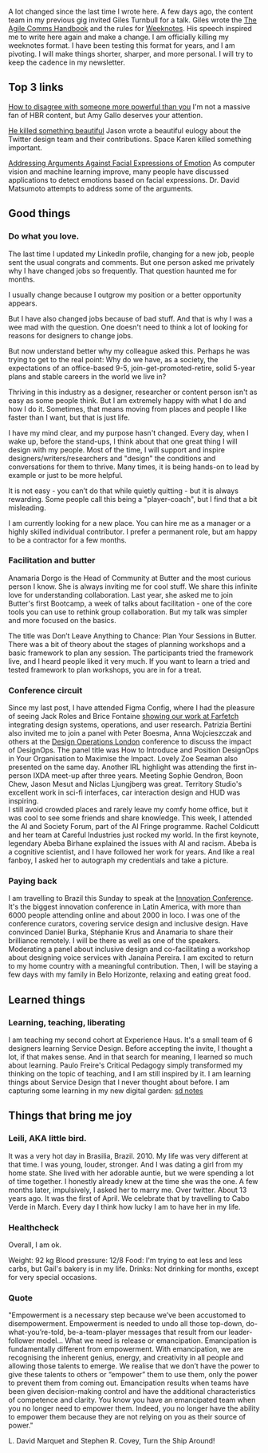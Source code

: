 A lot changed since the last time I wrote here. A few days ago, the content team in my previous gig invited Giles Turnbull for a talk. Giles wrote the [The Agile Comms Handbook](https://defradigital.blog.gov.uk/a-guide-to-agile-communication/) and the rules for [Weeknotes](https://gilest.org/weeknotes-rules.html). His speech inspired me to write here again and make a change. I am officially killing my weeknotes format. I have been testing this format for years, and I am pivoting. I will make things shorter, sharper, and more personal. I will try to keep the cadence in my newsletter. 

## Top 3 links

[How to disagree with someone more powerful than you](https://hbr.org/2016/03/how-to-disagree-with-someone-more-powerful-than-you?utm_medium=social&utm_campaign=hbr&utm_source=facebook&tpcc=orgsocial_edit&fbclid=IwAR3gJugpn8ConDxq_MNY8YJyKmfOC1kxCS-biRqZCQqv854pdnet4ODSfU0_aem_Abhm3JSD7zKZLsNiatgW5n2agq0mF_h_Yfr4__jzJKXFV_Qnjby2urCfqyg7PvZbjXY)
I'm not a massive fan of HBR content, but Amy Gallo deserves your attention. 

[He killed something beautiful](https://www.fromjason.xyz/notebook/he-killed-something-beautiful/#ps-aia) 
Jason wrote a beautiful eulogy about the Twitter design team and their contributions. Space Karen killed something important.

[Addressing Arguments Against Facial Expressions of Emotion](https://www.humintell.com/2020/05/addressing-arguments-against-facial-expressions-of-emotion/)
As computer vision and machine learning improve, many people have discussed applications to detect emotions based on facial expressions. Dr. David Matsumoto attempts to address some of the arguments.  
## Good things

### Do what you love.

The last time I updated my LinkedIn profile, changing for a new job, people sent the usual congrats and comments. But one person asked me privately why I have changed jobs so frequently. That question haunted me for months. 

I usually change because I outgrow my position or a better opportunity appears. 

But I have also changed jobs because of bad stuff. And that is why I was a wee mad with the question. One doesn't need to think a lot of looking for reasons for designers to change jobs. 

But now understand better why my colleague asked this. Perhaps he was trying to get to the real point: Why do we have, as a society, the expectations of an office-based 9-5, join-get-promoted-retire, solid 5-year plans and stable careers in the world we live in? 

Thriving in this industry as a designer, researcher or content person isn't as easy as some people think. But I am extremely happy with what I do and how I do it. Sometimes, that means moving from places and people I like faster than I want, but that is just life.     
 
I have my mind clear, and my purpose hasn't changed. Every day, when I wake up, before the stand-ups, I think about that one great thing I will design with my people. 
Most of the time, I will support and inspire designers/writers/researchers and "design" the conditions and conversations for them to thrive. Many times, it is being hands-on to lead by example or just to be more helpful. 

It is not easy - you can’t do that while quietly quitting - but it is always rewarding. Some people call this being a "player-coach", but I find that a bit misleading. 

I am currently looking for a new place. You can hire me as a manager or a highly skilled individual contributor. I prefer a permanent role, but am happy to be a contractor for a few months. 

### Facilitation and butter

Anamaria Dorgo is the Head of Community at Butter and the most curious person I know. She is always inviting me for cool stuff. We share this infinite love for understanding collaboration. Last year, she asked me to join Butter's first Bootcamp, a week of talks about facilitation - one of the core tools you can use to rethink group collaboration. But my talk was simpler and more focused on the basics. 

The title was Don’t Leave Anything to Chance: Plan Your Sessions in Butter. There was a bit of theory about the stages of planning workshops and a basic framework to plan any session. The participants tried the framework live, and I heard people liked it very much. If you want to learn a tried and tested framework to plan workshops, you are in for a treat.

### Conference circuit

Since my last post, I have attended Figma Config, where I had the pleasure of seeing Jack Roles and Brice Fontaine [showing our work at Farfetch](https://www.youtube.com/watch?v=QaocNHzy6lk) integrating design systems, operations, and user research.
Patrizia Bertini also invited me to join a panel with Peter Boesma, Anna Wojcieszczak and others at the [Design Operations London](https://www.henrystewartconferences.com/events/design-operations-london-2023) conference to discuss the impact of DesignOps. The panel title was How to Introduce and Position DesignOps in Your Organisation to Maximise the Impact. Lovely Zoe Seaman also presented on the same day. Another IRL highlight was attending the first in-person IXDA meet-up after three years. Meeting Sophie Gendron, Boon Chew, Jason Mesut and Niclas Ljungjberg was great. Territory Studio's excellent work in sci-fi interfaces, car interaction design and HUD was inspiring.     
I still avoid crowded places and rarely leave my comfy home office, but it was cool to see some friends and share knowledge. 
This week, I attended the AI and Society Forum, part of the AI Fringe programme. Rachel Coldicutt and her team at Careful Industries just rocked my world. In the first keynote, legendary Abeba Birhane explained the issues with AI and racism. Abeba is a cognitive scientist, and I have followed her work for years. And like a real fanboy, I asked her to autograph my credentials and take a picture.


### Paying back

I am travelling to Brazil this Sunday to speak at the [Innovation Conference](https://semanadeinovacao.enap.gov.br/index.php/en/). It's the biggest innovation conference in Latin America, with more than 6000 people attending online and about 2000 in loco. I was one of the conference curators, covering service design and inclusive design. Have convinced Daniel Burka, Stéphanie Krus and Anamaria to share their brilliance remotely. 
I will be there as well as one of the speakers. Moderating a panel about inclusive design and co-facilitating a workshop about designing voice services with Janaína Pereira. I am excited to return to my home country with a meaningful contribution.  Then, I will be staying a few days with my family in Belo Horizonte, relaxing and eating great food. 

## Learned things
### Learning, teaching, liberating

I am teaching my second cohort at Experience Haus. It's a small team of 6 designers learning Service Design. Before accepting the invite, I thought a lot, if that makes sense. And in that search for meaning, I learned so much about learning. Paulo Freire's Critical Pedagogy simply transformed my thinking on the topic of teaching, and I am still inspired by it. I am learning things about Service Design that I never thought about before. I am capturing some learning in my new digital garden: [sd notes](https://sdnotes.danielsouza.org)

## Things that bring me joy

### Leili, AKA little bird. 
It was a very hot day in Brasilia, Brazil. 2010. My life was very different at that time. I was young, louder, stronger. And I was dating a girl from my home state. She lived with her adorable auntie, but we were spending a lot of time together. I honestly already knew at the time she was the one. A few months later, impulsively, I asked her to marry me. Over twitter. About 13 years ago. It was the first of April. We celebrate that by travelling to Cabo Verde in March. Every day I think how lucky I am to have her in my life. 

### Healthcheck

Overall, I am ok. 

Weight: 92 kg
Blood pressure: 12/8
Food: I'm trying to eat less and less carbs, but Gail's bakery is in my life. 
Drinks: Not drinking for months, except for very special occasions. 

###  Quote

"Empowerment is a necessary step because we’ve been accustomed to disempowerment. Empowerment is needed to undo all those top-down, do-what-you’re-told, be-a-team-player messages that result from our leader-follower model... What we need is release or emancipation. Emancipation is fundamentally different from empowerment. With emancipation, we are recognising the inherent genius, energy, and creativity in all people and allowing those talents to emerge. We realise that we don’t have the power to give these talents to others or “empower” them to use them, only the power to prevent them from coming out. Emancipation results when teams have been given decision-making control and have the additional characteristics of competence and clarity. You know you have an emancipated team when you no longer need to empower them. Indeed, you no longer have the ability to empower them because they are not relying on you as their source of power."

L. David Marquet and Stephen R. Covey, Turn the Ship Around!


